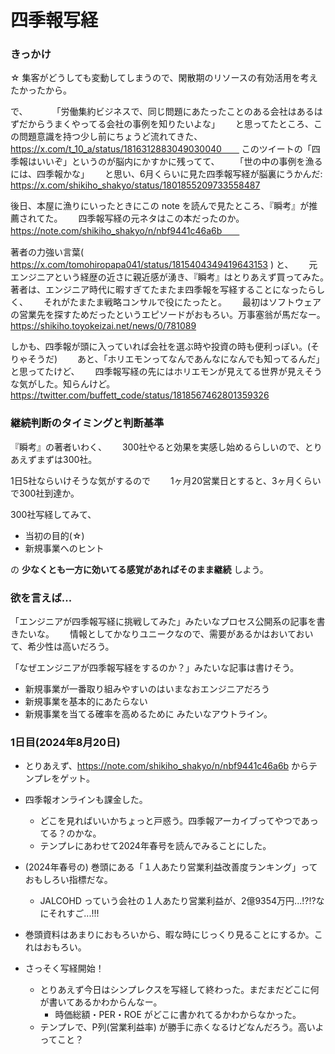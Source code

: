 
# 四季報写経


### きっかけ
☆ 集客がどうしても変動してしまうので、閑散期のリソースの有効活用を考えたかったから。

で、　　　
「労働集約ビジネスで、同じ問題にあたったことのある会社はあるはずだからうまくやってる会社の事例を知りたいよな」　　
と思ってたところ、この問題意識を持つ少し前にちょうど流れてきた、　　
https://x.com/t_10_a/status/1816312883049030040　　
このツイートの「四季報はいいぞ」というのが脳内にかすかに残ってて、　　
「世の中の事例を漁るには、四季報かな」　　
と思い、6月くらいに見た四季報写経が脳裏にうかんだ: https://x.com/shikiho_shakyo/status/1801855209733558487


後日、本屋に漁りにいったときにこの note を読んで見たところ、『瞬考』が推薦されてた。　　
四季報写経の元ネタはこの本だったのか。　　
https://note.com/shikiho_shakyo/n/nbf9441c46a6b　　

著者の力強い言葉( https://x.com/tomohiropapa041/status/1815404349419643153 ) と、　　
元エンジニアという経歴の近さに親近感が湧き、『瞬考』はとりあえず買ってみた。　　
著者は、エンジニア時代に暇すぎてたまたま四季報を写経することになったらしく、　　
それがたまたま戦略コンサルで役にたったと。　　
最初はソフトウェアの営業先を探すためだったというエピソードがおもろい。万事塞翁が馬だなー。　　
https://shikiho.toyokeizai.net/news/0/781089


しかも、四季報が頭に入っていれば会社を選ぶ時や投資の時も便利っぽい。(そりゃそうだ)　　
あと、「ホリエモンってなんであんなになんでも知ってるんだ」と思ってたけど、　　
四季報写経の先にはホリエモンが見えてる世界が見えそうな気がした。知らんけど。　　
https://twitter.com/buffett_code/status/1818567462801359326




### 継続判断のタイミングと判断基準

『瞬考』の著者いわく、　　
300社やると効果を実感し始めるらしいので、とりあえずまずは300社。　　

1日5社ならいけそうな気がするので　　
1ヶ月20営業日とすると、3ヶ月くらいで300社到達か。　　

300社写経してみて、

* 当初の目的(☆)
* 新規事業へのヒント

の **少なくとも一方に効いてる感覚があればそのまま継続** しよう。




### 欲を言えば...

「エンジニアが四季報写経に挑戦してみた」みたいなプロセス公開系の記事を書きたいな。　　
情報としてかなりユニークなので、需要があるかはおいておいて、希少性は高いだろう。　　

「なぜエンジニアが四季報写経をするのか？」みたいな記事は書けそう。
* 新規事業が一番取り組みやすいのはいまなおエンジニアだろう
* 新規事業を基本的にあたらない
* 新規事業を当てる確率を高めるために
みたいなアウトライン。


### 1日目(2024年8月20日)

 - とりあえず、https://note.com/shikiho_shakyo/n/nbf9441c46a6b からテンプレをゲット。
 - 四季報オンラインも課金した。
   - どこを見ればいいかちょっと戸惑う。四季報アーカイブってやつであってる？のかな。
   - テンプレにあわせて2024年春号を読んでみることにした。
 - (2024年春号の) 巻頭にある「１人あたり営業利益改善度ランキング」っておもしろい指標だな。
   - JALCOHD っていう会社の１人あたり営業利益が、2億9354万円...!?!?なにそれすご...!!!
 - 巻頭資料はあまりにおもろいから、暇な時にじっくり見ることにするか。これはおもろい。

 - さっそく写経開始！
   - とりあえず今日はシンプレクスを写経して終わった。まだまだどこに何が書いてあるかわからんなー。
     - 時価総額・PER・ROE がどこに書かれてるかわからなかった。
   - テンプレで、P列(営業利益率) が勝手に赤くなるけどなんだろう。高いよってこと？

